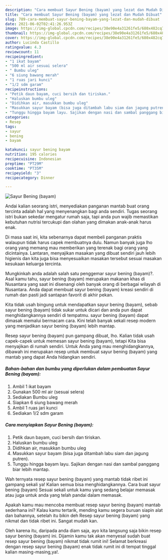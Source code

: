 ```yaml
---
description: "Cara membuat Sayur Bening (bayam) yang lezat dan Mudah Dibuat"
title: "Cara membuat Sayur Bening (bayam) yang lezat dan Mudah Dibuat"
slug: 789-cara-membuat-sayur-bening-bayam-yang-lezat-dan-mudah-dibuat
date: 2021-06-02T02:41:26.953Z
image: https://img-global.cpcdn.com/recipes/38e90e4a31261fe5/680x482cq70/sayur-bening-bayam-foto-resep-utama.jpg
thumbnail: https://img-global.cpcdn.com/recipes/38e90e4a31261fe5/680x482cq70/sayur-bening-bayam-foto-resep-utama.jpg
cover: https://img-global.cpcdn.com/recipes/38e90e4a31261fe5/680x482cq70/sayur-bening-bayam-foto-resep-utama.jpg
author: Lucinda Castillo
ratingvalue: 4.3
reviewcount: 11
recipeingredient:
- "1 ikat bayam"
- "500 ml air sesuai selera"
- " Bumbu uleg"
- "6 siung bawang merah"
- "1 ruas jari kunci"
- "1/2 sdm garam"
recipeinstructions:
- "Petik daun bayam, cuci bersih dan tiriskan."
- "Haluskan bumbu uleg"
- "Didihkan air, masukkan bumbu uleg"
- "Masukkan sayur bayam (bisa juga ditambah labu siam dan jagung putren)."
- "Tunggu hingga bayam layu. Sajikan dengan nasi dan sambal panggang biar lebih mantap."
categories:
- Resep
tags:
- sayur
- bening
- bayam

katakunci: sayur bening bayam 
nutrition: 195 calories
recipecuisine: Indonesian
preptime: "PT29M"
cooktime: "PT35M"
recipeyield: "3"
recipecategory: Dinner

---
```



![Sayur Bening (bayam)](https://img-global.cpcdn.com/recipes/38e90e4a31261fe5/680x482cq70/sayur-bening-bayam-foto-resep-utama.jpg)

Andai kalian seorang istri, menyediakan panganan mantab buat orang tercinta adalah hal yang menyenangkan bagi anda sendiri. Tugas seorang istri bukan sekedar mengatur rumah saja, tapi anda pun wajib memastikan kebutuhan nutrisi tercukupi dan olahan yang dimakan anak-anak harus enak.

Di masa  saat ini, kita sebenarnya dapat membeli panganan praktis walaupun tidak harus capek membuatnya dulu. Namun banyak juga lho orang yang memang mau memberikan yang terenak bagi orang yang dicintainya. Lantaran, menyajikan masakan yang dibuat sendiri jauh lebih higienis dan kita juga bisa menyesuaikan masakan tersebut sesuai masakan kesukaan keluarga tercinta. 



Mungkinkah anda adalah salah satu penggemar sayur bening (bayam)?. Asal kamu tahu, sayur bening (bayam) merupakan makanan khas di Nusantara yang saat ini disenangi oleh banyak orang di berbagai wilayah di Nusantara. Anda dapat membuat sayur bening (bayam) kreasi sendiri di rumah dan pasti jadi santapan favorit di akhir pekan.

Kita tidak usah bingung untuk mendapatkan sayur bening (bayam), sebab sayur bening (bayam) tidak sukar untuk dicari dan anda pun dapat menghidangkannya sendiri di tempatmu. sayur bening (bayam) dapat dimasak memalui bermacam cara. Kini telah banyak sekali resep modern yang menjadikan sayur bening (bayam) lebih mantap.

Resep sayur bening (bayam) pun gampang dibuat, lho. Kalian tidak usah capek-capek untuk memesan sayur bening (bayam), tetapi Kita bisa menyajikan di rumah sendiri. Untuk Anda yang mau menghidangkannya, dibawah ini merupakan resep untuk membuat sayur bening (bayam) yang mantab yang dapat Anda hidangkan sendiri.

<!--inarticleads1-->

##### Bahan-bahan dan bumbu yang diperlukan dalam pembuatan Sayur Bening (bayam):

1. Ambil 1 ikat bayam
1. Gunakan 500 ml air (sesuai selera)
1. Sediakan  Bumbu uleg
1. Siapkan 6 siung bawang merah
1. Ambil 1 ruas jari kunci
1. Sediakan 1/2 sdm garam




<!--inarticleads2-->

##### Cara menyiapkan Sayur Bening (bayam):

1. Petik daun bayam, cuci bersih dan tiriskan.
1. Haluskan bumbu uleg
1. Didihkan air, masukkan bumbu uleg
1. Masukkan sayur bayam (bisa juga ditambah labu siam dan jagung putren).
1. Tunggu hingga bayam layu. Sajikan dengan nasi dan sambal panggang biar lebih mantap.




Wah ternyata resep sayur bening (bayam) yang mantab tidak ribet ini gampang sekali ya! Kalian semua bisa menghidangkannya. Cara buat sayur bening (bayam) Sesuai sekali untuk kamu yang sedang belajar memasak atau juga untuk anda yang telah pandai dalam memasak.

Apakah kamu mau mencoba membuat resep sayur bening (bayam) mantab sederhana ini? Kalau kamu tertarik, mending kamu segera buruan siapin alat dan bahannya, setelah itu bikin deh Resep sayur bening (bayam) yang nikmat dan tidak ribet ini. Sangat mudah kan. 

Oleh karena itu, daripada anda diam saja, ayo kita langsung saja bikin resep sayur bening (bayam) ini. Dijamin kamu tak akan menyesal sudah buat resep sayur bening (bayam) nikmat tidak rumit ini! Selamat berkreasi dengan resep sayur bening (bayam) enak tidak rumit ini di tempat tinggal kalian masing-masing,ya!.

